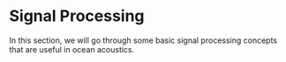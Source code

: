 # Signal Processing

In this section, we will go through some basic signal processing concepts that are useful in ocean acoustics.

```{tableofcontents}
```

<!-- ## Common signal types
* sine wave
* chirp
* gated chirp
* impulse

## Sampling and Quantization
## Cross-correlation
## Time-Frequency Analysis 
* Fourier Transform
* Spectrogram
 -->




